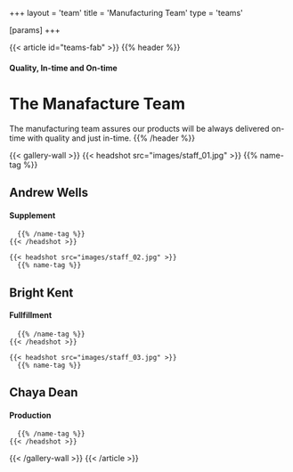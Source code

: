 +++
layout = 'team'
title = 'Manufacturing Team'
type = 'teams'

[params]
+++

{{< article id="teams-fab" >}}
  {{% header %}}
#### Quality, In-time and On-time

# The Manafacture Team

The manufacturing team assures our products will be always delivered
on-time with quality and just in-time.
  {{% /header %}}

  {{< gallery-wall >}}
    {{< headshot src="images/staff_01.jpg" >}}
      {{% name-tag %}}
## Andrew Wells

#### Supplement
      {{% /name-tag %}}
    {{< /headshot >}}

    {{< headshot src="images/staff_02.jpg" >}}
      {{% name-tag %}}
## Bright Kent

#### Fullfillment
      {{% /name-tag %}}
    {{< /headshot >}}

    {{< headshot src="images/staff_03.jpg" >}}
      {{% name-tag %}}
## Chaya Dean

#### Production
      {{% /name-tag %}}
    {{< /headshot >}}
  {{< /gallery-wall >}}
{{< /article >}}
